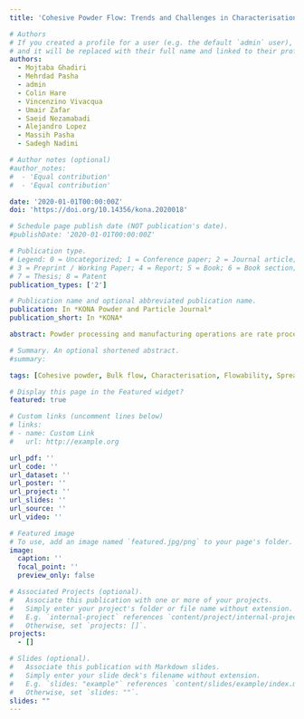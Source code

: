 ```yaml
---
title: 'Cohesive Powder Flow: Trends and Challenges in Characterisation and Analysis'

# Authors
# If you created a profile for a user (e.g. the default `admin` user), write the username (folder name) here
# and it will be replaced with their full name and linked to their profile.
authors:
  - Mojtaba Ghadiri
  - Mehrdad Pasha
  - admin
  - Colin Hare
  - Vincenzino Vivacqua
  - Umair Zafar
  - Saeid Nezamabadi
  - Alejandro Lopez
  - Massih Pasha
  - Sadegh Nadimi

# Author notes (optional)
#author_notes:
#  - 'Equal contribution'
#  - 'Equal contribution'

date: '2020-01-01T00:00:00Z'
doi: 'https://doi.org/10.14356/kona.2020018'

# Schedule page publish date (NOT publication's date).
#publishDate: '2020-01-01T00:00:00Z'

# Publication type.
# Legend: 0 = Uncategorized; 1 = Conference paper; 2 = Journal article;
# 3 = Preprint / Working Paper; 4 = Report; 5 = Book; 6 = Book section;
# 7 = Thesis; 8 = Patent
publication_types: ['2']

# Publication name and optional abbreviated publication name.
publication: In *KONA Powder and Particle Journal*
publication_short: In *KONA*

abstract: Powder processing and manufacturing operations are rate processes for which the bottleneck is cohesive powder flow. Diversity of material properties, particulate form, and sensitivity to environmental conditions, such as humidity and tribo-electric charging, make its prediction very challenging. However, this is highly desirable particularly when addressing a powder material for which only a small quantity is available. Furthermore, in a number of applications powder flow testing at low stress levels is highly desirable.Characterisation of bulk powder failure for flow initiation (quasi-static) is well established. However, bulk flow parameters are all sensitive to strain rate with which the powder is sheared, but in contrast to quasi-static test methods, there is no shear cell for characterisation of the bulk parameters in the dynamic regime. There are only a handful of instruments available for powder rheometry, in which the bulk resistance to motion can be quantified as a function of the shear strain rate, but the challenge is relating the bulk behaviour to the physical and mechanical properties of constituting particles. A critique of the current state of the art in characterisation and analysis of cohesive powder flow is presented, addressing the effects of cohesion, strain rate, fluid medium drag and particle shape.

# Summary. An optional shortened abstract.
#summary: 

tags: [Cohesive powder, Bulk flow, Characterisation, Flowability, Spreadability, Additive manufacturing]

# Display this page in the Featured widget?
featured: true

# Custom links (uncomment lines below)
# links:
# - name: Custom Link
#   url: http://example.org

url_pdf: ''
url_code: ''
url_dataset: ''
url_poster: ''
url_project: ''
url_slides: ''
url_source: ''
url_video: ''

# Featured image
# To use, add an image named `featured.jpg/png` to your page's folder.
image:
  caption: ''
  focal_point: ''
  preview_only: false

# Associated Projects (optional).
#   Associate this publication with one or more of your projects.
#   Simply enter your project's folder or file name without extension.
#   E.g. `internal-project` references `content/project/internal-project/index.md`.
#   Otherwise, set `projects: []`.
projects:
  - []

# Slides (optional).
#   Associate this publication with Markdown slides.
#   Simply enter your slide deck's filename without extension.
#   E.g. `slides: "example"` references `content/slides/example/index.md`.
#   Otherwise, set `slides: ""`.
slides: ""
---
```

